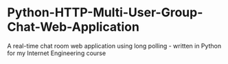 # Python-HTTP-Multi-User-Group-Chat-Web-Application
A real-time chat room web application using long polling - written in Python for my Internet Engineering course
